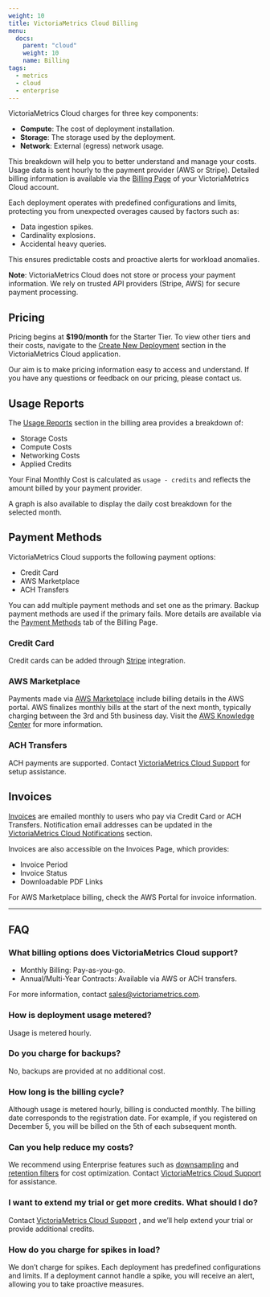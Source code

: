 ```yaml
---
weight: 10
title: VictoriaMetrics Cloud Billing
menu:
  docs:
    parent: "cloud"
    weight: 10
    name: Billing
tags:
  - metrics
  - cloud
  - enterprise
---
```


VictoriaMetrics Cloud charges for three key components:

- **Compute**: The cost of deployment installation.
- **Storage**: The storage used by the deployment.
- **Network**: External (egress) network usage.

This breakdown will help you to better understand and manage your costs. Usage data is sent hourly to the payment provider (AWS or Stripe). Detailed billing information is available via the [Billing Page](https://console.victoriametrics.cloud/billing) of your VictoriaMetrics Cloud account.

Each deployment operates with predefined configurations and limits, protecting you from unexpected overages caused by factors such as:

* Data ingestion spikes.
* Cardinality explosions.
* Accidental heavy queries.

This ensures predictable costs and proactive alerts for workload anomalies.

__Note__: VictoriaMetrics Cloud does not store or process your payment information. We rely on trusted API providers (Stripe, AWS) for secure payment processing.

## Pricing

Pricing begins at **$190/month** for the Starter Tier. To view other tiers and their costs, navigate to the [Create New Deployment](https://console.victoriametrics.cloud/deployments/create) section in the VictoriaMetrics Cloud application.

Our aim is to make pricing information easy to access and understand. If you have any questions or feedback on our pricing, please contact us.


## Usage Reports

The [Usage Reports](https://console.victoriametrics.cloud/billing/usage) section in the billing area provides a breakdown of:

* Storage Costs
* Compute Costs
* Networking Costs
* Applied Credits

Your Final Monthly Cost is calculated as `usage - credits` and reflects the amount billed by your payment provider.

A graph is also available to display the daily cost breakdown for the selected month.


## Payment Methods

VictoriaMetrics Cloud supports the following payment options:

- Credit Card
- AWS Marketplace
- ACH Transfers

You can add multiple payment methods and set one as the primary. Backup payment methods are used if the primary fails. More details are available via the [Payment Methods](https://console.victoriametrics.cloud/billing) tab of the Billing Page.

### Credit Card

Credit cards can be added through [Stripe](https://stripe.com/) integration.

### AWS Marketplace

Payments made via [AWS Marketplace](https://aws.amazon.com/marketplace/pp/prodview-atfvt3b73m2z4?sr=0-1&ref_=beagle&applicationId=AWSMPContessa) include billing details in the AWS portal. AWS finalizes monthly bills at the start of the next month, typically charging between the 3rd and 5th business day. Visit the [AWS Knowledge Center](https://aws.amazon.com/premiumsupport/knowledge-center/) for more information.

### ACH Transfers

ACH payments are supported. Contact [VictoriaMetrics Cloud Support](https://docs.victoriametrics.com/victoriametrics-cloud/support/) for setup assistance.



## Invoices

[Invoices](https://console.victoriametrics.cloud/billing/invoices) are emailed monthly to users who pay via Credit Card or ACH Transfers. Notification email addresses can be updated in the [VictoriaMetrics Cloud Notifications](https://docs.victoriametrics.com/victoriametrics-cloud/setup-notifications/) section.

Invoices are also accessible on the Invoices Page, which provides:

* Invoice Period
* Invoice Status
* Downloadable PDF Links

For AWS Marketplace billing, check the AWS Portal for invoice information.

---

## FAQ

### What billing options does VictoriaMetrics Cloud support?

* Monthly Billing: Pay-as-you-go.
* Annual/Multi-Year Contracts: Available via AWS or ACH transfers.

For more information, contact sales@victoriametrics.com.

### How is deployment usage metered?

Usage is metered hourly.

### Do you charge for backups?

No, backups are provided at no additional cost.

### How long is the billing cycle?

Although usage is metered hourly, billing is conducted monthly. The billing date corresponds to the registration date. For example, if you registered on December 5, you will be billed on the 5th of each subsequent month.

### Can you help reduce my costs?

We recommend using Enterprise features such as [downsampling](https://docs.victoriametrics.com/victoriametrics/single-node-version/#downsampling) and [retention filters](https://docs.victoriametrics.com/victoriametrics/single-node-version/#retention-filters) for cost optimization. Contact [VictoriaMetrics Cloud Support](https://docs.victoriametrics.com/victoriametrics-cloud/support/) for assistance.

### I want to extend my trial or get more credits. What should I do?

Contact [VictoriaMetrics Cloud Support](https://docs.victoriametrics.com/victoriametrics-cloud/support/) , and we’ll help extend your trial or provide additional credits.

### How do you charge for spikes in load?

We don’t charge for spikes. Each deployment has predefined configurations and limits. If a deployment cannot handle a spike, you will receive an alert, allowing you to take proactive measures.

